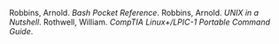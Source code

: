Robbins, Arnold. _Bash Pocket Reference_.
Robbins, Arnold. _UNIX in a Nutshell_.
Rothwell, William. _CompTIA Linux+/LPIC-1 Portable Command Guide_.